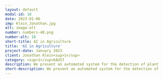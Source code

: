 ```yaml
---
layout: default
modal-id: 18
date: 2023-01-06
img: Klein_Jonathan.jpg
alt: image-alt
number: numbers-48.png
number-alt: 18 
short-title: AI in Agriculture
title: 'AI in Agriculture'
project-date: January 2023
client: Jonathan Klein<sup>1</sup>
category: <sup>1</sup>KAUST
description: We present an automated system for the detection of plant diseases in green houses. Uncontrolled diseases are one of the biggest challenges in today's agriculture, and early detection is important to contain the spread. With our system, less pesticides can be used.
short-description: We present an automated system for the detection of plant diseases in green houses. Uncontrolled diseases
---
```

